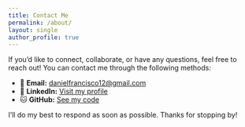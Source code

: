 ```yaml
---
title: Contact Me
permalink: /about/
layout: single
author_profile: true
---
```


If you’d like to connect, collaborate, or have any questions, feel free to reach out! You can contact me through the following methods:

- 📧 **Email:** [danielfrancisco12@gmail.com](mailto:danielfrancisco12@gmail.com)
- 💼 **LinkedIn:** [Visit my profile](https://www.linkedin.com/in/daniel-francisco-cancino-ricketts/)
- 🐱 **GitHub:** [See my code](https://github.com/Melvo12)

I’ll do my best to respond as soon as possible. Thanks for stopping by!
